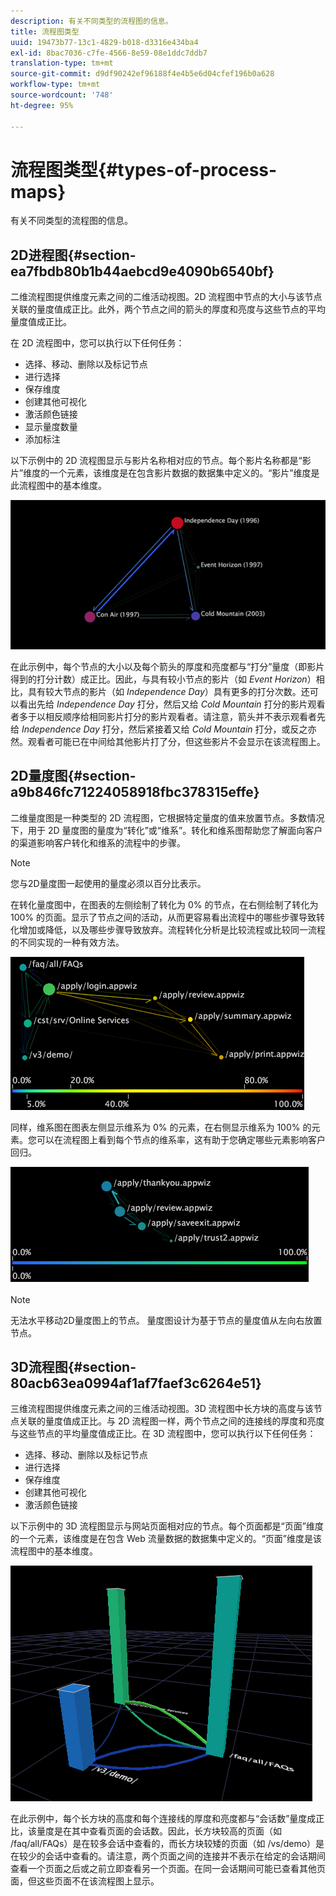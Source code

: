 ```yaml
---
description: 有关不同类型的流程图的信息。
title: 流程图类型
uuid: 19473b77-13c1-4829-b018-d3316e434ba4
exl-id: 8bac7036-c7fe-4566-8e59-08e1ddc7ddb7
translation-type: tm+mt
source-git-commit: d9df90242ef96188f4e4b5e6d04cfef196b0a628
workflow-type: tm+mt
source-wordcount: '748'
ht-degree: 95%

---
```


# 流程图类型{#types-of-process-maps}

有关不同类型的流程图的信息。

## 2D进程图{#section-ea7fbdb80b1b44aebcd9e4090b6540bf}

二维流程图提供维度元素之间的二维活动视图。2D 流程图中节点的大小与该节点关联的量度值成正比。此外，两个节点之间的箭头的厚度和亮度与这些节点的平均量度值成正比。

在 2D 流程图中，您可以执行以下任何任务：

* 选择、移动、删除以及标记节点
* 进行选择
* 保存维度
* 创建其他可视化
* 激活颜色链接
* 显示量度数量
* 添加标注

以下示例中的 2D 流程图显示与影片名称相对应的节点。每个影片名称都是“影片”维度的一个元素，该维度是在包含影片数据的数据集中定义的。“影片”维度是此流程图中的基本维度。

![](assets/vis_2DProcessMap_MovieNodes.png)

在此示例中，每个节点的大小以及每个箭头的厚度和亮度都与“打分”量度（即影片得到的打分计数）成正比。因此，与具有较小节点的影片（如 *Event Horizon*）相比，具有较大节点的影片（如 *Independence Day*）具有更多的打分次数。还可以看出先给 *Independence Day* 打分，然后又给 *Cold Mountain* 打分的影片观看者多于以相反顺序给相同影片打分的影片观看者。请注意，箭头并不表示观看者先给 *Independence Day* 打分，然后紧接着又给 *Cold Mountain* 打分，或反之亦然。观看者可能已在中间给其他影片打了分，但这些影片不会显示在该流程图上。

## 2D量度图{#section-a9b846fc71224058918fbc378315effe}

二维量度图是一种类型的 2D 流程图，它根据特定量度的值来放置节点。多数情况下，用于 2D 量度图的量度为“转化”或“维系”。转化和维系图帮助您了解面向客户的渠道影响客户转化和维系的流程中的步骤。

>[!NOTE]
>
>您与2D量度图一起使用的量度必须以百分比表示。

在转化量度图中，在图表的左侧绘制了转化为 0% 的节点，在右侧绘制了转化为 100% 的页面。显示了节点之间的活动，从而更容易看出流程中的哪些步骤导致转化增加或降低，以及哪些步骤导致放弃。流程转化分析是比较流程或比较同一流程的不同实现的一种有效方法。

![](assets/vis_2DMetricMap_Conversion.png)

同样，维系图在图表左侧显示维系为 0% 的元素，在右侧显示维系为 100% 的元素。您可以在流程图上看到每个节点的维系率，这有助于您确定哪些元素影响客户回归。

![](assets/vis_2DMetricMap_Retention.png)

>[!NOTE]
>
>无法水平移动2D量度图上的节点。 量度图设计为基于节点的量度值从左向右放置节点。

## 3D流程图{#section-80acb63ea0994af1af7faef3c6264e51}

三维流程图提供维度元素之间的三维活动视图。3D 流程图中长方块的高度与该节点关联的量度值成正比。与 2D 流程图一样，两个节点之间的连接线的厚度和亮度与这些节点的平均量度值成正比。在 3D 流程图中，您可以执行以下任何任务：

* 选择、移动、删除以及标记节点
* 进行选择
* 保存维度
* 创建其他可视化
* 激活颜色链接

以下示例中的 3D 流程图显示与网站页面相对应的节点。每个页面都是“页面”维度的一个元素，该维度是在包含 Web 流量数据的数据集中定义的。“页面”维度是该流程图中的基本维度。

![](assets/vis_3DProcessMap_PageNodes.png)

在此示例中，每个长方块的高度和每个连接线的厚度和亮度都与“会话数”量度成正比，该量度是在其中查看页面的会话数。因此，长方块较高的页面（如 /faq/all/FAQs）是在较多会话中查看的，而长方块较矮的页面（如 /vs/demo）是在较少的会话中查看的。请注意，两个页面之间的连接并不表示在给定的会话期间查看一个页面之后或之前立即查看另一个页面。在同一会话期间可能已查看其他页面，但这些页面不在该流程图上显示。
